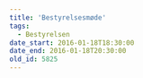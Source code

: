 ```yaml
---
title: 'Bestyrelsesmøde'
tags:
  - Bestyrelsen
date_start: 2016-01-18T18:30:00
date_end: 2016-01-18T20:30:00
old_id: 5825
---
```

